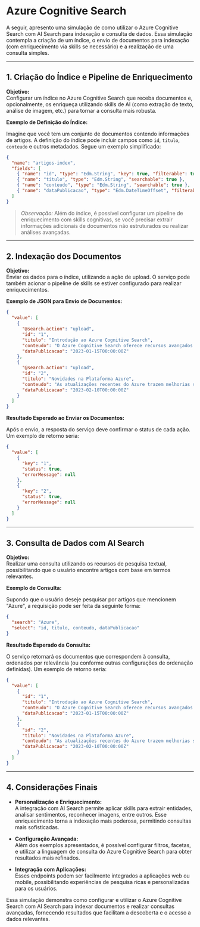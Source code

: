 
# Azure Cognitive Search

A seguir, apresento uma simulação de como utilizar o Azure Cognitive Search com AI Search para indexação e consulta de dados. Essa simulação contempla a criação de um índice, o envio de documentos para indexação (com enriquecimento via skills se necessário) e a realização de uma consulta simples.

---

## 1. Criação do Índice e Pipeline de Enriquecimento

**Objetivo:**  
Configurar um índice no Azure Cognitive Search que receba documentos e, opcionalmente, os enriqueça utilizando skills de AI (como extração de texto, análise de imagem, etc.) para tornar a consulta mais robusta.

**Exemplo de Definição do Índice:**

Imagine que você tem um conjunto de documentos contendo informações de artigos. A definição do índice pode incluir campos como `id`, `titulo`, `conteudo` e outros metadados. Segue um exemplo simplificado:

```json
{
  "name": "artigos-index",
  "fields": [
    { "name": "id", "type": "Edm.String", "key": true, "filterable": true },
    { "name": "titulo", "type": "Edm.String", "searchable": true },
    { "name": "conteudo", "type": "Edm.String", "searchable": true },
    { "name": "dataPublicacao", "type": "Edm.DateTimeOffset", "filterable": true, "sortable": true }
  ]
}
```

> *Observação:* Além do índice, é possível configurar um pipeline de enriquecimento com skills cognitivas, se você precisar extrair informações adicionais de documentos não estruturados ou realizar análises avançadas.

---

## 2. Indexação dos Documentos

**Objetivo:**  
Enviar os dados para o índice, utilizando a ação de upload. O serviço pode também acionar o pipeline de skills se estiver configurado para realizar enriquecimentos.

**Exemplo de JSON para Envio de Documentos:**

```json
{
  "value": [
    {
      "@search.action": "upload",
      "id": "1",
      "titulo": "Introdução ao Azure Cognitive Search",
      "conteudo": "O Azure Cognitive Search oferece recursos avançados de pesquisa utilizando inteligência artificial para enriquecer os dados indexados.",
      "dataPublicacao": "2023-01-15T00:00:00Z"
    },
    {
      "@search.action": "upload",
      "id": "2",
      "titulo": "Novidades na Plataforma Azure",
      "conteudo": "As atualizações recentes do Azure trazem melhorias significativas em escalabilidade e segurança.",
      "dataPublicacao": "2023-02-10T00:00:00Z"
    }
  ]
}
```

**Resultado Esperado ao Enviar os Documentos:**

Após o envio, a resposta do serviço deve confirmar o status de cada ação. Um exemplo de retorno seria:

```json
{
  "value": [
    {
      "key": "1",
      "status": true,
      "errorMessage": null
    },
    {
      "key": "2",
      "status": true,
      "errorMessage": null
    }
  ]
}
```

---

## 3. Consulta de Dados com AI Search

**Objetivo:**  
Realizar uma consulta utilizando os recursos de pesquisa textual, possibilitando que o usuário encontre artigos com base em termos relevantes.

**Exemplo de Consulta:**

Supondo que o usuário deseje pesquisar por artigos que mencionem "Azure", a requisição pode ser feita da seguinte forma:

```json
{
  "search": "Azure",
  "select": "id, titulo, conteudo, dataPublicacao"
}
```

**Resultado Esperado da Consulta:**

O serviço retornará os documentos que correspondem à consulta, ordenados por relevância (ou conforme outras configurações de ordenação definidas). Um exemplo de retorno seria:

```json
{
  "value": [
    {
      "id": "1",
      "titulo": "Introdução ao Azure Cognitive Search",
      "conteudo": "O Azure Cognitive Search oferece recursos avançados de pesquisa utilizando inteligência artificial para enriquecer os dados indexados.",
      "dataPublicacao": "2023-01-15T00:00:00Z"
    },
    {
      "id": "2",
      "titulo": "Novidades na Plataforma Azure",
      "conteudo": "As atualizações recentes do Azure trazem melhorias significativas em escalabilidade e segurança.",
      "dataPublicacao": "2023-02-10T00:00:00Z"
    }
  ]
}
```

---

## 4. Considerações Finais

- **Personalização e Enriquecimento:**  
  A integração com AI Search permite aplicar skills para extrair entidades, analisar sentimentos, reconhecer imagens, entre outros. Esse enriquecimento torna a indexação mais poderosa, permitindo consultas mais sofisticadas.

- **Configuração Avançada:**  
  Além dos exemplos apresentados, é possível configurar filtros, facetas, e utilizar a linguagem de consulta do Azure Cognitive Search para obter resultados mais refinados.

- **Integração com Aplicações:**  
  Esses endpoints podem ser facilmente integrados a aplicações web ou mobile, possibilitando experiências de pesquisa ricas e personalizadas para os usuários.

Essa simulação demonstra como configurar e utilizar o Azure Cognitive Search com AI Search para indexar documentos e realizar consultas avançadas, fornecendo resultados que facilitam a descoberta e o acesso a dados relevantes.
